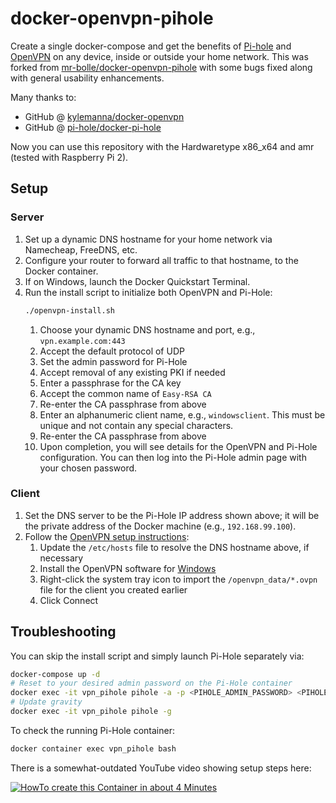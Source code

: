 # docker-openvpn-pihole

Create a single docker-compose and get the benefits of [Pi-hole](https://pi-hole.net/) and [OpenVPN](https://openvpn.net) on any device, inside or outside your home network.  This was forked from [mr-bolle/docker-openvpn-pihole](https://github.com/mr-bolle/docker-openvpn-pihole) with some bugs fixed along with general usability enhancements.

Many thanks to:  
* GitHub @ [kylemanna/docker-openvpn](https://github.com/kylemanna/docker-openvpn/)  
* GitHub @ [pi-hole/docker-pi-hole](https://github.com/pi-hole/docker-pi-hole/)

Now you can use this repository with the Hardwaretype x86_x64 and amr (tested with Raspberry Pi 2).

## Setup

### Server

1. Set up a dynamic DNS hostname for your home network via Namecheap, FreeDNS, etc. 
1. Configure your router to forward all traffic to that hostname, to the Docker container.
1. If on Windows, launch the Docker Quickstart Terminal.
1. Run the install script to initialize both OpenVPN and Pi-Hole:
    ```bash
    ./openvpn-install.sh
    ```
    1. Choose your dynamic DNS hostname and port, e.g., `vpn.example.com:443`
    1. Accept the default protocol of UDP
    1. Set the admin password for Pi-Hole
    1. Accept removal of any existing PKI if needed
    1. Enter a passphrase for the CA key
    1. Accept the common name of `Easy-RSA CA`
    1. Re-enter the CA passphrase from above
    1. Enter an alphanumeric client name, e.g., `windowsclient`.  This must be unique and not contain any special characters.
    1. Re-enter the CA passphrase from above
    1. Upon completion, you will see details for the OpenVPN and Pi-Hole configuration.  You can then log into the Pi-Hole admin page with your chosen password.

### Client

1. Set the DNS server to be the Pi-Hole IP address shown above; it will be the private address of the Docker machine (e.g., `192.168.99.100`).  
1. Follow the [OpenVPN setup instructions](https://openvpn.net/community-resources/how-to/):
    1. Update the `/etc/hosts` file to resolve the DNS hostname above, if necessary
    1. Install the OpenVPN software for [Windows](https://openvpn.net/community-resources/how-to/)
    1. Right-click the system tray icon to import the `/openvpn_data/*.ovpn` file for the client you created earlier
    1. Click Connect

## Troubleshooting

You can skip the install script and simply launch Pi-Hole separately via:
```bash
docker-compose up -d
# Reset to your desired admin password on the Pi-Hole container
docker exec -it vpn_pihole pihole -a -p <PIHOLE_ADMIN_PASSWORD> <PIHOLE_ADMIN_PASSWORD>
# Update gravity
docker exec -it vpn_pihole pihole -g
```

To check the running Pi-Hole container:
```bash
docker container exec vpn_pihole bash
```

There is a somewhat-outdated YouTube video showing setup steps here:

[![HowTo create this Container in about 4 Minutes](https://abload.de/img/screenshotcpjyo.jpg)](https://www.youtube.com/embed/8sRtCERYVzk)
